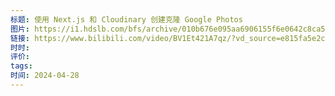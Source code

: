 ```yaml
---
标题: 使用 Next.js 和 Cloudinary 创建克隆 Google Photos
图片: https://i1.hdslb.com/bfs/archive/010b676e095aa6906155f6e0642c8ca542013687.jpg@518w_290h_1c_!web-video-share-cover.avif
链接: https://www.bilibili.com/video/BV1Et421A7qz/?vd_source=e815fa5e2c428a98163e9d19be40ec58
时时: 
评价: 
tags: 
时间: 2024-04-28
---
```



